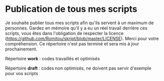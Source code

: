 # Publication de tous mes scripts

Je souhaite publier tous mes scripts afin qu'ils servent à un maximum de personnes.
Gardez en mémoire qu'il y a eu un réel travail derrière ces scripts, vous êtes dans l'obligation de respecter la licence (https://github.com/Romitou/skript/blob/master/LICENSE).
Merci pour votre compréhension. Ce répertoire n'est pas terminé et sera mis à jour prochainement.

Répertoire **work** : codes travaillés et optimisés

Répertoire **draft** : codes non optimisés, ne doivent pas servir d'exemple pour vos scripts
